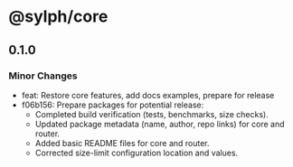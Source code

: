 # @sylph/core

## 0.1.0

### Minor Changes

- feat: Restore core features, add docs examples, prepare for release
- f06b156: Prepare packages for potential release:
  - Completed build verification (tests, benchmarks, size checks).
  - Updated package metadata (name, author, repo links) for core and router.
  - Added basic README files for core and router.
  - Corrected size-limit configuration location and values.
